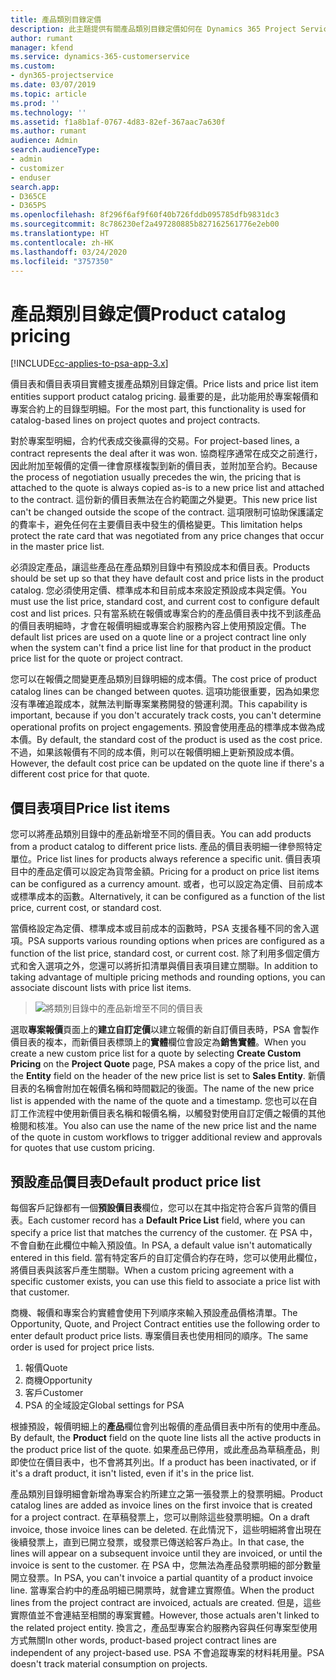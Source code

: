 ```yaml
---
title: 產品類別目錄定價
description: 此主題提供有關產品類別目錄定價如何在 Dynamics 365 Project Service Automation (PSA) 中運作的資訊。
author: rumant
manager: kfend
ms.service: dynamics-365-customerservice
ms.custom:
- dyn365-projectservice
ms.date: 03/07/2019
ms.topic: article
ms.prod: ''
ms.technology: ''
ms.assetid: f1a8b1af-0767-4d83-82ef-367aac7a630f
ms.author: rumant
audience: Admin
search.audienceType:
- admin
- customizer
- enduser
search.app:
- D365CE
- D365PS
ms.openlocfilehash: 8f296f6af9f60f40b726fddb095785dfb9831dc3
ms.sourcegitcommit: 8c786230ef2a497280885b827162561776e2eb00
ms.translationtype: HT
ms.contentlocale: zh-HK
ms.lasthandoff: 03/24/2020
ms.locfileid: "3757350"
---
```

# <a name="product-catalog-pricing"></a><span data-ttu-id="f77f5-103">產品類別目錄定價</span><span class="sxs-lookup"><span data-stu-id="f77f5-103">Product catalog pricing</span></span> 

[!INCLUDE[cc-applies-to-psa-app-3.x](../includes/cc-applies-to-psa-app-3x.md)]


<span data-ttu-id="f77f5-104">價目表和價目表項目實體支援產品類別目錄定價。</span><span class="sxs-lookup"><span data-stu-id="f77f5-104">Price lists and price list item entities support product catalog pricing.</span></span> <span data-ttu-id="f77f5-105">最重要的是，此功能用於專案報價和專案合約上的目錄型明細。</span><span class="sxs-lookup"><span data-stu-id="f77f5-105">For the most part, this functionality is used for catalog-based lines on project quotes and project contracts.</span></span>

<span data-ttu-id="f77f5-106">對於專案型明細，合約代表成交後贏得的交易。</span><span class="sxs-lookup"><span data-stu-id="f77f5-106">For project-based lines, a contract represents the deal after it was won.</span></span> <span data-ttu-id="f77f5-107">協商程序通常在成交之前進行，因此附加至報價的定價一律會原樣複製到新的價目表，並附加至合約。</span><span class="sxs-lookup"><span data-stu-id="f77f5-107">Because the process of negotiation usually precedes the win, the pricing that is attached to the quote is always copied as-is to a new price list and attached to the contract.</span></span> <span data-ttu-id="f77f5-108">這份新的價目表無法在合約範圍之外變更。</span><span class="sxs-lookup"><span data-stu-id="f77f5-108">This new price list can't be changed outside the scope of the contract.</span></span> <span data-ttu-id="f77f5-109">這項限制可協助保護議定的費率卡，避免任何在主要價目表中發生的價格變更。</span><span class="sxs-lookup"><span data-stu-id="f77f5-109">This limitation helps protect the rate card that was negotiated from any price changes that occur in the master price list.</span></span>

<span data-ttu-id="f77f5-110">必須設定產品，讓這些產品在產品類別目錄中有預設成本和價目表。</span><span class="sxs-lookup"><span data-stu-id="f77f5-110">Products should be set up so that they have default cost and price lists in the product catalog.</span></span> <span data-ttu-id="f77f5-111">您必須使用定價、標準成本和目前成本來設定預設成本與定價。</span><span class="sxs-lookup"><span data-stu-id="f77f5-111">You must use the list price, standard cost, and current cost to configure default cost and list prices.</span></span> <span data-ttu-id="f77f5-112">只有當系統在報價或專案合約的產品價目表中找不到該產品的價目表明細時，才會在報價明細或專案合約服務內容上使用預設定價。</span><span class="sxs-lookup"><span data-stu-id="f77f5-112">The default list prices are used on a quote line or a project contract line only when the system can't find a price list line for that product in the product price list for the quote or project contract.</span></span>

<span data-ttu-id="f77f5-113">您可以在報價之間變更產品類別目錄明細的成本價。</span><span class="sxs-lookup"><span data-stu-id="f77f5-113">The cost price of product catalog lines can be changed between quotes.</span></span> <span data-ttu-id="f77f5-114">這項功能很重要，因為如果您沒有準確追蹤成本，就無法判斷專案業務開發的營運利潤。</span><span class="sxs-lookup"><span data-stu-id="f77f5-114">This capability is important, because if you don't accurately track costs, you can't determine operational profits on project engagements.</span></span> <span data-ttu-id="f77f5-115">預設會使用產品的標準成本做為成本價。</span><span class="sxs-lookup"><span data-stu-id="f77f5-115">By default, the standard cost of the product is used as the cost price.</span></span> <span data-ttu-id="f77f5-116">不過，如果該報價有不同的成本價，則可以在報價明細上更新預設成本價。</span><span class="sxs-lookup"><span data-stu-id="f77f5-116">However, the default cost price can be updated on the quote line if there's a different cost price for that quote.</span></span>

## <a name="price-list-items"></a><span data-ttu-id="f77f5-117">價目表項目</span><span class="sxs-lookup"><span data-stu-id="f77f5-117">Price list items</span></span>

<span data-ttu-id="f77f5-118">您可以將產品類別目錄中的產品新增至不同的價目表。</span><span class="sxs-lookup"><span data-stu-id="f77f5-118">You can add products from a product catalog to different price lists.</span></span> <span data-ttu-id="f77f5-119">產品的價目表明細一律參照特定單位。</span><span class="sxs-lookup"><span data-stu-id="f77f5-119">Price list lines for products always reference a specific unit.</span></span> <span data-ttu-id="f77f5-120">價目表項目中的產品定價可以設定為貨幣金額。</span><span class="sxs-lookup"><span data-stu-id="f77f5-120">Pricing for a product on price list items can be configured as a currency amount.</span></span> <span data-ttu-id="f77f5-121">或者，也可以設定為定價、目前成本或標準成本的函數。</span><span class="sxs-lookup"><span data-stu-id="f77f5-121">Alternatively, it can be configured as a function of the list price, current cost, or standard cost.</span></span>

<span data-ttu-id="f77f5-122">當價格設定為定價、標準成本或目前成本的函數時，PSA 支援各種不同的舍入選項。</span><span class="sxs-lookup"><span data-stu-id="f77f5-122">PSA supports various rounding options when prices are configured as a function of the list price, standard cost, or current cost.</span></span> <span data-ttu-id="f77f5-123">除了利用多個定價方式和舍入選項之外，您還可以將折扣清單與價目表項目建立關聯。</span><span class="sxs-lookup"><span data-stu-id="f77f5-123">In addition to taking advantage of multiple pricing methods and rounding options, you can associate discount lists with price list items.</span></span> 

> ![將類別目錄中的產品新增至不同的價目表](media/basic-guide-16.png)

<span data-ttu-id="f77f5-125">選取**專案報價**頁面上的**建立自訂定價**以建立報價的新自訂價目表時，PSA 會製作價目表的複本，而新價目表標頭上的**實體**欄位會設定為**銷售實體**。</span><span class="sxs-lookup"><span data-stu-id="f77f5-125">When you create a new custom price list for a quote by selecting **Create Custom Pricing** on the **Project Quote** page, PSA makes a copy of the price list, and the **Entity** field on the header of the new price list is set to **Sales Entity**.</span></span> <span data-ttu-id="f77f5-126">新價目表的名稱會附加在報價名稱和時間戳記的後面。</span><span class="sxs-lookup"><span data-stu-id="f77f5-126">The name of the new price list is appended with the name of the quote and a timestamp.</span></span> <span data-ttu-id="f77f5-127">您也可以在自訂工作流程中使用新價目表名稱和報價名稱，以觸發對使用自訂定價之報價的其他檢閱和核准。</span><span class="sxs-lookup"><span data-stu-id="f77f5-127">You also can use the name of the new price list and the name of the quote in custom workflows to trigger additional review and approvals for quotes that use custom pricing.</span></span>

 
## <a name="default-product-price-list"></a><span data-ttu-id="f77f5-128">預設產品價目表</span><span class="sxs-lookup"><span data-stu-id="f77f5-128">Default product price list</span></span>
<span data-ttu-id="f77f5-129">每個客戶記錄都有一個**預設價目表**欄位，您可以在其中指定符合客戶貨幣的價目表。</span><span class="sxs-lookup"><span data-stu-id="f77f5-129">Each customer record has a **Default Price List** field, where you can specify a price list that matches the currency of the customer.</span></span> <span data-ttu-id="f77f5-130">在 PSA 中，不會自動在此欄位中輸入預設值。</span><span class="sxs-lookup"><span data-stu-id="f77f5-130">In PSA, a default value isn't automatically entered in this field.</span></span> <span data-ttu-id="f77f5-131">當有特定客戶的自訂定價合約存在時，您可以使用此欄位，將價目表與該客戶產生關聯。</span><span class="sxs-lookup"><span data-stu-id="f77f5-131">When a custom pricing agreement with a specific customer exists, you can use this field to associate a price list with that customer.</span></span>

<span data-ttu-id="f77f5-132">商機、報價和專案合約實體會使用下列順序來輸入預設產品價格清單。</span><span class="sxs-lookup"><span data-stu-id="f77f5-132">The Opportunity, Quote, and Project Contract entities use the following order to enter default product price lists.</span></span> <span data-ttu-id="f77f5-133">專案價目表也使用相同的順序。</span><span class="sxs-lookup"><span data-stu-id="f77f5-133">The same order is used for project price lists.</span></span>

1.  <span data-ttu-id="f77f5-134">報價</span><span class="sxs-lookup"><span data-stu-id="f77f5-134">Quote</span></span>
2.  <span data-ttu-id="f77f5-135">商機</span><span class="sxs-lookup"><span data-stu-id="f77f5-135">Opportunity</span></span>
3.  <span data-ttu-id="f77f5-136">客戶</span><span class="sxs-lookup"><span data-stu-id="f77f5-136">Customer</span></span>
4.  <span data-ttu-id="f77f5-137">PSA 的全域設定</span><span class="sxs-lookup"><span data-stu-id="f77f5-137">Global settings for PSA</span></span>

<span data-ttu-id="f77f5-138">根據預設，報價明細上的**產品**欄位會列出報價的產品價目表中所有的使用中產品。</span><span class="sxs-lookup"><span data-stu-id="f77f5-138">By default, the **Product** field on the quote line lists all the active products in the product price list of the quote.</span></span> <span data-ttu-id="f77f5-139">如果產品已停用，或此產品為草稿產品，則即使位在價目表中，也不會將其列出。</span><span class="sxs-lookup"><span data-stu-id="f77f5-139">If a product has been inactivated, or if it's a draft product, it isn't listed, even if it's in the price list.</span></span> 

<span data-ttu-id="f77f5-140">產品類別目錄明細會新增為專案合約所建立之第一張發票上的發票明細。</span><span class="sxs-lookup"><span data-stu-id="f77f5-140">Product catalog lines are added as invoice lines on the first invoice that is created for a project contract.</span></span> <span data-ttu-id="f77f5-141">在草稿發票上，您可以刪除這些發票明細。</span><span class="sxs-lookup"><span data-stu-id="f77f5-141">On a draft invoice, those invoice lines can be deleted.</span></span> <span data-ttu-id="f77f5-142">在此情況下，這些明細將會出現在後續發票上，直到已開立發票，或發票已傳送給客戶為止。</span><span class="sxs-lookup"><span data-stu-id="f77f5-142">In that case, the lines will appear on a subsequent invoice until they are invoiced, or until the invoice is sent to the customer.</span></span> <span data-ttu-id="f77f5-143">在 PSA 中，您無法為產品發票明細的部分數量開立發票。</span><span class="sxs-lookup"><span data-stu-id="f77f5-143">In PSA, you can't invoice a partial quantity of a product invoice line.</span></span> <span data-ttu-id="f77f5-144">當專案合約中的產品明細已開票時，就會建立實際值。</span><span class="sxs-lookup"><span data-stu-id="f77f5-144">When the product lines from the project contract are invoiced, actuals are created.</span></span> <span data-ttu-id="f77f5-145">但是，這些實際值並不會連結至相關的專案實體。</span><span class="sxs-lookup"><span data-stu-id="f77f5-145">However, those actuals aren't linked to the related project entity.</span></span> <span data-ttu-id="f77f5-146">換言之，產品型專案合約服務內容與任何專案型使用方式無關</span><span class="sxs-lookup"><span data-stu-id="f77f5-146">In other words, product-based project contract lines are independent of any project-based use.</span></span> <span data-ttu-id="f77f5-147">PSA 不會追蹤專案的材料耗用量。</span><span class="sxs-lookup"><span data-stu-id="f77f5-147">PSA doesn't track material consumption on projects.</span></span>
